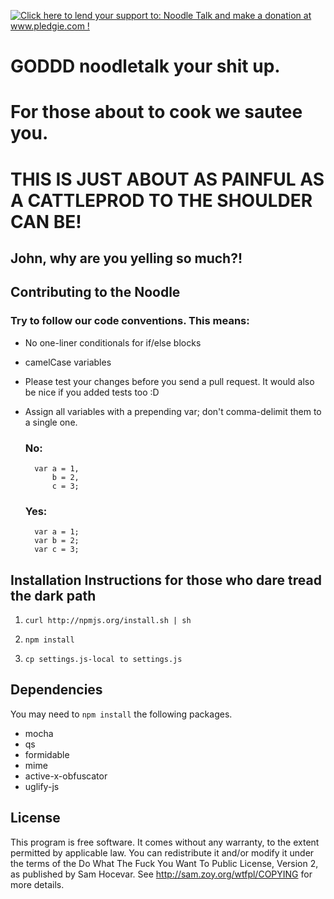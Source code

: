 <a href='http://www.pledgie.com/campaigns/17022'><img alt='Click here to lend your support to: Noodle Talk and make a donation at www.pledgie.com !' src='http://www.pledgie.com/campaigns/17022.png?skin_name=chrome' border='0' /></a>

# GODDD noodletalk your shit up.
# For those about to cook we sautee you.
# THIS IS JUST ABOUT AS PAINFUL AS A CATTLEPROD TO THE SHOULDER CAN BE!

## John, why are you yelling so much?!

## Contributing to the Noodle

### Try to follow our code conventions. This means:

* No one-liner conditionals for if/else blocks

* camelCase variables

* Please test your changes before you send a pull request. It would also be nice if you added tests too :D

* Assign all variables with a prepending var; don't comma-delimit them to a single one.
    ### No:
        var a = 1,
            b = 2,
            c = 3;

    ### Yes:
        var a = 1;
        var b = 2;
        var c = 3;

## Installation Instructions for those who dare tread the dark path

1. `curl http://npmjs.org/install.sh | sh`

2. `npm install`

3. `cp settings.js-local to settings.js`

## Dependencies

You may need to `npm install` the following packages.

* mocha
* qs
* formidable
* mime
* active-x-obfuscator
* uglify-js

## License

This program is free software. It comes without any warranty, to the extent permitted by applicable law. You can redistribute it and/or modify it under the terms of the Do What The Fuck You Want To Public License, Version 2, as published by Sam Hocevar. See http://sam.zoy.org/wtfpl/COPYING for more details.
